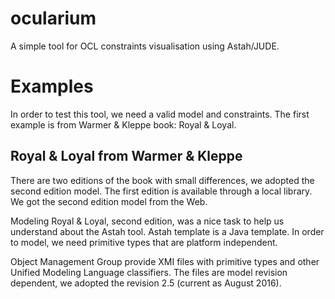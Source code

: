 # ocularium
A simple tool for OCL constraints visualisation using Astah/JUDE.

# Examples

In order to test this tool, we need a valid model and constraints. The first example is from Warmer & Kleppe book: Royal & Loyal.

## Royal & Loyal from Warmer & Kleppe

There are two editions of the book with small differences, we adopted the second edition model.
The first edition is available through a local library. We got the second edition model from the Web.

Modeling Royal & Loyal, second edition, was a nice task to help us understand about the Astah tool.
Astah template is a Java template. In order to model, we need primitive types that are platform independent.

Object Management Group provide XMI files with primitive types and other Unified Modeling Language classifiers.
The files are model revision dependent, we adopted the revision 2.5 (current as August 2016).

